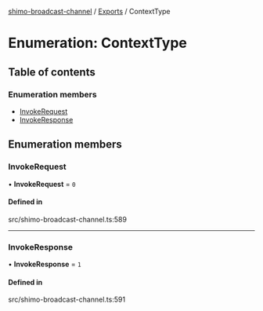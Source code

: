 [shimo-broadcast-channel](../README.md) / [Exports](../modules.md) / ContextType

# Enumeration: ContextType

## Table of contents

### Enumeration members

- [InvokeRequest](ContextType.md#invokerequest)
- [InvokeResponse](ContextType.md#invokeresponse)

## Enumeration members

### InvokeRequest

• **InvokeRequest** = `0`

#### Defined in

src/shimo-broadcast-channel.ts:589

___

### InvokeResponse

• **InvokeResponse** = `1`

#### Defined in

src/shimo-broadcast-channel.ts:591

